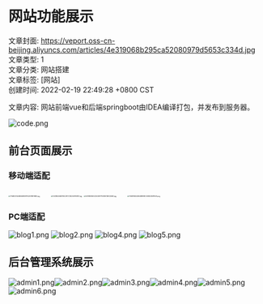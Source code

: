 
# 网站功能展示  
文章封面:  https://veport.oss-cn-beijing.aliyuncs.com/articles/4e319068b295ca52080979d5653c334d.jpg   
文章类型: 1   
文章分类: 网站搭建   
文章标签: [网站]   
创建时间: 2022-02-19 22:49:28 +0800 CST   

文章内容:
网站前端vue和后端springboot由IDEA编译打包，并发布到服务器。

![code.png]( https://veport.oss-cn-beijing.aliyuncs.com/articles/5a0632f5fac4b8ce373a069253f9d1e2.png)

## 前台页面展示
### 移动端适配
<img src=" https://veport.oss-cn-beijing.aliyuncs.com/articles/3d6d442430f9de01c2e7cbcb914c1a2a.jpg" alt="1754BCE1444B06E890FFAC61A1BF9BD5.jpg" style="zoom: 20%;" />
&emsp;
<img src=" https://veport.oss-cn-beijing.aliyuncs.com/articles/12431b4262b7e9c2fe1c10d2a9797ad1.jpg" alt="12431B4262B7E9C2FE1C10D2A9797AD1.jpg" style="zoom:20%;" />

<img src=" https://veport.oss-cn-beijing.aliyuncs.com/articles/d4febe8505c3e3d9f71493972b0cd6ed.jpg" alt="D4FEBE8505C3E3D9F71493972B0CD6ED.jpg" style="zoom:20%;" />
&emsp;
<img src=" https://veport.oss-cn-beijing.aliyuncs.com/articles/c41b4df3ead2d3dd6684a363e8ea4106.png" alt="F949FB50529649899AF2093D2D61FEA0.png" style="zoom:20%;" />

### PC端适配
![blog1.png]( https://veport.oss-cn-beijing.aliyuncs.com/articles/b0321e4e4833f12250a2d0bbaf40889b.png)
![blog2.png]( https://veport.oss-cn-beijing.aliyuncs.com/articles/96fb1393414a402d7e7d5e46f1fb6204.png)
![blog4.png]( https://veport.oss-cn-beijing.aliyuncs.com/articles/9e7675104afe9bf523aa7862803bde4f.png)
![blog5.png]( https://veport.oss-cn-beijing.aliyuncs.com/articles/28d8cefb6fc706ad673ef8656a631ecb.png)

## 后台管理系统展示
![admin1.png]( https://veport.oss-cn-beijing.aliyuncs.com/articles/37119259612910a845c10517c4c82900.png)![admin2.png]( https://veport.oss-cn-beijing.aliyuncs.com/articles/106c49bef28297ffe184257e6bae8c5e.png)![admin3.png]( https://veport.oss-cn-beijing.aliyuncs.com/articles/ba11c04eda104aeb922ac145fc40a983.png)![admin4.png]( https://veport.oss-cn-beijing.aliyuncs.com/articles/95ac11550856e34974fdeaf245bb7f81.png)![admin5.png]( https://veport.oss-cn-beijing.aliyuncs.com/articles/07e6cafa2ebae034501d58e4a4bb6d3c.png)![admin6.png]( https://veport.oss-cn-beijing.aliyuncs.com/articles/b27720c9fb435206db88491ca0c1a117.png)
